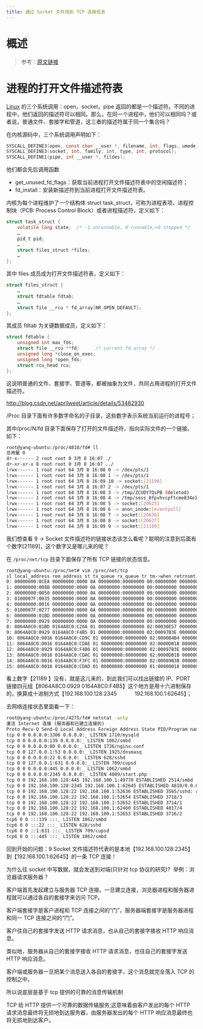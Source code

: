 ```yaml
---
title: 通过 Socket 文件找到 TCP 连接信息
---
```


# 概述

> 参考：[原文链接](https://www.cnblogs.com/web21/p/6520164.html)

# 进程的打开文件描述符表

[Linux](http://lib.csdn.net/base/linux) 的三个系统调用：open，socket，pipe 返回的都是一个描述符。不同的进程中，他们返回的描述符可以相同。那么，在同一个进程中，他们可以相同吗？或者说，普通文件、套接字和管道，这三者的描述符属于同一个集合吗？

在内核源码中，三个系统调用声明如下：

```c
SYSCALL_DEFINE3(open, const char __user *, filename, int, flags, umode_t, mode);
SYSCALL_DEFINE3(socket, int, family, int, type, int, protocol);
SYSCALL_DEFINE1(pipe, int __user *, fildes);
```

他们都会先后调用函数

- get_unused_fd_flags：获取当前进程打开文件描述符表中的空闲描述符；
- fd_install：安装新描述符到当前进程打开文件描述符表。

内核为每个进程维护了一个结构体 struct task_struct，可称为进程表项、进程控制块（PCB: Process Control Block）或者进程描述符，定义如下：

```c
struct task_struct {
    volatile long state;  /* -1 unrunnable, 0 runnable,>0 stopped */
    …
    pid_t pid;
    …
    struct files_struct *files;
    …
};
```

其中 files 成员成为打开文件描述符表，定义如下：

```c
struct files_struct {
    …
    struct fdtable fdtab;
    …
    struct file __rcu * fd_array[NR_OPEN_DEFAULT];
};
```

其成员 fdtab 为关键数据成员，定义如下：

```c
struct fdtable {
    unsigned int max_fds;
    struct file __rcu **fd;      /* current fd array */
    unsigned long *close_on_exec;
    unsigned long *open_fds;
    struct rcu_head rcu;
};
```

这说明普通的文件、套接字、管道等，都被抽象为文件，共同占用进程的打开文件描述符。

http://blog.csdn.net/aprilweet/article/details/53482930

/Proc 目录下面有许多数字命名的子目录，这些数字表示系统当前运行的进程号；

其中/proc/N/fd 目录下面保存了打开的文件描述符，指向实际文件的一个链接。如下：

```bash
root@yang-ubuntu:/proc/4810/fd# ll
总用量 0
dr-x------ 2 root root 0 3月 8 16:07 ./
dr-xr-xr-x 8 root root 0 3月 8 16:07 ../
lrwx------ 1 root root 64 3月 8 16:08 0 -> /dev/pts/1
lrwx------ 1 root root 64 3月 8 16:08 1 -> /dev/pts/1
lrwx------ 1 root root 64 3月 8 16:09 10 -> socket:[21190]
lrwx------ 1 root root 64 3月 8 16:07 2 -> /dev/pts/1
lrwx------ 1 root root 64 3月 8 16:08 3 -> /tmp/ZCUDY7QsPB (deleted)
lrwx------ 1 root root 64 3月 8 16:08 4 -> /tmp/sess_0fpvhvcpftcme834e1l4beo2i6
lrwx------ 1 root root 64 3月 8 16:08 5 -> socket:[20625]
lrwx------ 1 root root 64 3月 8 16:08 6 -> anon_inode:[eventpoll]
lrwx------ 1 root root 64 3月 8 16:08 7 -> socket:[20626]
lrwx------ 1 root root 64 3月 8 16:08 8 -> socket:[20627]
lrwx------ 1 root root 64 3月 8 16:09 9 -> socket:[21189]
```

我们想查看 9 -> Socket 文件描述符的链接状态该怎么看呢？聪明的注意到后面有个数字\[21189]，这个数字又是哪儿来的呢？

在 `/proc/net/tcp` 目录下面保存了所有 TCP 链接的状态信息。

```bash
root@yang-ubuntu:/proc/net# vim /proc/net/tcp
sl local_address rem_address st tx_queue rx_queue tr tm->when retrnsmt uid timeout inode
0: 00000000:0CEA 00000000:0000 0A 00000000:00000000 00:00000000 00000000 1001 0 9482 1 ffff88001a501a00 100 0 0 10 -1
1: 00000000:008B 00000000:0000 0A 00000000:00000000 00:00000000 00000000 0 0 8916 1 ffff88001a501380 100 0 0 10 -1
2: 00000000:0050 00000000:0000 0A 00000000:00000000 00:00000000 00000000 0 0 11440 1 ffff88001a502080 100 0 0 10 -1
3: 0100007F:0035 00000000:0000 0A 00000000:00000000 00:00000000 00000000 0 0 12333 1 ffff88001a502700 100 0 0 10 -1
4: 00000000:0016 00000000:0000 0A 00000000:00000000 00:00000000 00000000 0 0 7922 1 ffff88001a500000 100 0 0 10 -1
5: 0100007F:0277 00000000:0000 0A 00000000:00000000 00:00000000 00000000 0 0 13302 1 ffff88001a500680 100 0 0 10 -1
6: 00000000:01BD 00000000:0000 0A 00000000:00000000 00:00000000 00000000 0 0 8914 1 ffff88001a500d00 100 0 0 10 -1
7: 00000000:0929 00000000:0000 0A 00000000:00000000 00:00000000 00000000 0 0 20625 1 ffff88001a504100 100 0 0 10 -1
8: 8064A8C0:01BD 0164A8C0:C26A 01 00000000:00000000 02:00030E57 00000000 0 0 13216 2 ffff88001a503a80 22 4 1 10 18
9: 8064A8C0:0929 0164A8C0:F4B5 01 00000000:00000000 02:00097B3E 00000000 0 0 21189 2 ffff88001a505b00 24 4 28 10 -1
10: 8064A8C0:0016 0164A8C0:CD9C 01 00000000:00000000 02:0000B4B4 00000000 0 0 17721 2 ffff88001a503400 22 4 20 10 -1
11: 8064A8C0:0016 0164A8C0:CDAE 01 00000000:00000000 02:0000DB1B 00000000 0 0 18130 2 ffff88001a504e00 24 4 31 10 -1
12: 8064A8C0:0929 0164A8C0:F4B6 01 00000000:00000000 02:00097B3E 00000000 0 0 21190 2 ffff88001a506800 24 4 24 10 -1
13: 8064A8C0:0016 0164A8C0:CDAC 01 00000000:00000000 02:0000DB1B 00000000 0 0 18074 2 ffff88001a502d80 21 4 24 10 -1
14: 8064A8C0:0016 0164A8C0:F3FC 01 00000000:00000000 02:00089B3B 00000000 0 0 20675 2 ffff88001a506180 24 4 25 10 -1
15: 8064A8C0:0016 0164A8C0:CDAD 01 00000080:00000000 01:00000018 00000000 0 0 18102 4 ffff88001a504780 24 4 21 10 -1
```

看上数字【21189 】没有，就是这儿来的，到此我们可以找出链接的 IP、PORT 链接四元组【8064A8C0:0929 0164A8C0:F4B5】这个地方是用十六进制保存的，换算成十进制方式【192.168.100.128:2345            192.168.100.1:62645】；

去网络连接状态里面看一下：

```bash
root@yang-ubuntu:/proc/4275/fd# netstat -antp
激活 Internet 连接 (服务器和已建立连接的)
Proto Recv-Q Send-Q Local Address Foreign Address State PID/Program name
tcp 0 0 0.0.0.0:3306 0.0.0.0:_ LISTEN 1710/mysqld
tcp 0 0 0.0.0.0:139 0.0.0.0:_ LISTEN 1062/smbd
tcp 0 0 0.0.0.0:80 0.0.0.0:_ LISTEN 1736/nginx.conf
tcp 0 0 127.0.0.1:53 0.0.0.0:_ LISTEN 1925/dnsmasq
tcp 0 0 0.0.0.0:22 0.0.0.0:_ LISTEN 628/sshd
tcp 0 0 127.0.0.1:631 0.0.0.0:_ LISTEN 709/cupsd
tcp 0 0 0.0.0.0:445 0.0.0.0:_ LISTEN 1062/smbd
tcp 0 0 0.0.0.0:2345 0.0.0.0:_ LISTEN 4809/start.php
tcp 0 0 192.168.100.128:445 192.168.100.1:49770 ESTABLISHED 2514/smbd
tcp 0 0 192.168.100.128:2345 192.168.100.1:62645 ESTABLISHED 4810/0.0.0.0:2345
tcp 0 0 192.168.100.128:22 192.168.100.1:52636 ESTABLISHED 3565/sshd: root@not
tcp 0 0 192.168.100.128:22 192.168.100.1:52654 ESTABLISHED 3718/3
tcp 0 0 192.168.100.128:22 192.168.100.1:52652 ESTABLISHED 3714/1
tcp 0 0 192.168.100.128:22 192.168.100.1:62460 ESTABLISHED 4817/4
tcp 0 0 192.168.100.128:22 192.168.100.1:52653 ESTABLISHED 3716/2
tcp6 0 0 :::139 :::_ LISTEN 1062/smbd
tcp6 0 0 :::22 :::_ LISTEN 628/sshd
tcp6 0 0 ::1:631 :::_ LISTEN 709/cupsd
tcp6 0 0 :::445 :::_ LISTEN 1062/smbd
```

回到开始的问题：9 Socket 文件描述符代表的是本地【192.168.100.128:2345】到【192.168.100.1:62645】的一条 TCP 连接！

为什么往 socket 中写数据，就会发送到对端(只针对 tcp 协议的研究)?  举例：浏览器请求服务器？

客户端首先发起建立与服务器 TCP 连接。一旦建立连接，浏览器进程和服务器进程就可以通过各自的套接字来访问 TCP。

客户端套接字是客户进程和 TCP 连接之间的“门”，服务器端套接字是服务器进程和同一 TCP 连接之间的“门”。

客户往自己的套接字发送 HTTP 请求消息，也从自己的套接字接收 HTTP 响应消息。

类似地，服务器从自己的套接字接收 HTTP 请求消息，也往自己的套接字发送 HTTP 响应消息。

客户端或服务器一旦把某个消息送入各自的套接字，这个消息就完全落入 TCP 的控制之中。

所以说底层是基于 tcp 提供的可靠的消息传输机制

TCP 给 HTTP 提供一个可靠的数据传输服务;这意味着由客户发出的每个 HTTP 请求消息最终将无损地到达服务器，由服务器发出的每个 HTTP 响应消息最终也将无损地到达客户。


